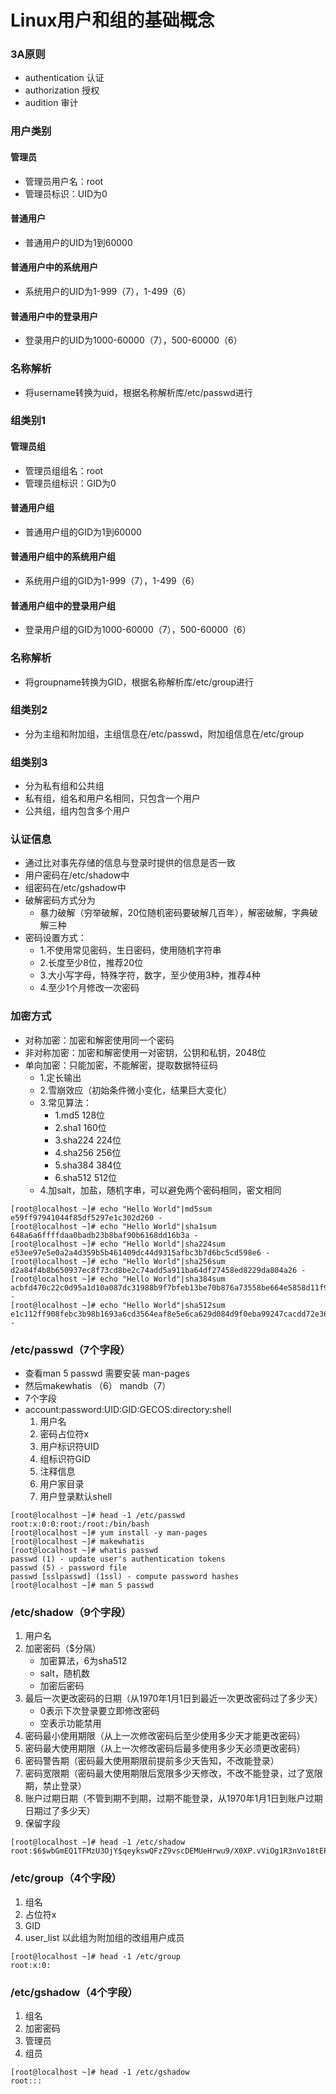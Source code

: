 # Linux用户和组的基础概念

### 3A原则

- authentication 认证
- authorization 授权
- audition 审计

### 用户类别

#### 管理员

- 管理员用户名：root
- 管理员标识：UID为0

#### 普通用户

- 普通用户的UID为1到60000

#### 普通用户中的系统用户

- 系统用户的UID为1-999（7），1-499（6）

#### 普通用户中的登录用户

- 登录用户的UID为1000-60000（7），500-60000（6）

### 名称解析

- 将username转换为uid，根据名称解析库/etc/passwd进行

### 组类别1

#### 管理员组

- 管理员组组名：root
- 管理员组标识：GID为0

#### 普通用户组

- 普通用户组的GID为1到60000

#### 普通用户组中的系统用户组

- 系统用户组的GID为1-999（7），1-499（6）

#### 普通用户组中的登录用户组

- 登录用户组的GID为1000-60000（7），500-60000（6）

### 名称解析

- 将groupname转换为GID，根据名称解析库/etc/group进行

### 组类别2

- 分为主组和附加组，主组信息在/etc/passwd，附加组信息在/etc/group

### 组类别3

- 分为私有组和公共组
- 私有组，组名和用户名相同，只包含一个用户
- 公共组，组内包含多个用户

### 认证信息

- 通过比对事先存储的信息与登录时提供的信息是否一致
- 用户密码在/etc/shadow中
- 组密码在/etc/gshadow中
- 破解密码方式分为
    - 暴力破解（穷举破解，20位随机密码要破解几百年），解密破解，字典破解三种
- 密码设置方式：
    - 1.不使用常见密码，生日密码，使用随机字符串
    - 2.长度至少8位，推荐20位
    - 3.大小写字母，特殊字符，数字，至少使用3种，推荐4种
    - 4.至少1个月修改一次密码

### 加密方式

- 对称加密：加密和解密使用同一个密码
- 非对称加密：加密和解密使用一对密钥，公钥和私钥，2048位
- 单向加密：只能加密，不能解密，提取数据特征码
    - 1.定长输出
    - 2.雪崩效应（初始条件微小变化，结果巨大变化）
    - 3.常见算法：
        - 1.md5 128位
        - 2.sha1 160位
        - 3.sha224 224位
        - 4.sha256 256位
        - 5.sha384 384位
        - 6.sha512 512位
    - 4.加salt，加盐，随机字串，可以避免两个密码相同，密文相同
    
```
[root@localhost ~]# echo "Hello World"|md5sum
e59ff97941044f85df5297e1c302d260 -
[root@localhost ~]# echo "Hello World"|sha1sum
648a6a6ffffdaa0badb23b8baf90b6168dd16b3a -
[root@localhost ~]# echo "Hello World"|sha224sum
e53ee97e5e0a2a4d359b5b461409dc44d9315afbc3b7d6bc5cd598e6 -
[root@localhost ~]# echo "Hello World"|sha256sum
d2a84f4b8b650937ec8f73cd8be2c74add5a911ba64df27458ed8229da804a26 -
[root@localhost ~]# echo "Hello World"|sha384sum
acbfd470c22c0d95a1d10a087dc31988b9f7bfeb13be70b876a73558be664e5858d11f9459923e6e5fd838cb5708b969 -
[root@localhost ~]# echo "Hello World"|sha512sum
e1c112ff908febc3b98b1693a6cd3564eaf8e5e6ca629d084d9f0eba99247cacdd72e369ff8941397c2807409ff66be64be908da17ad7b8a49a2a26c0e8086aa -
```

### /etc/passwd（7个字段）

- 查看man 5 passwd 需要安装 man-pages
- 然后makewhatis （6） mandb（7）
- 7个字段
- account:password:UID:GID:GECOS:directory:shell
    1. 用户名
    2. 密码占位符x
    3. 用户标识符UID
    4. 组标识符GID
    5. 注释信息
    6. 用户家目录
    7. 用户登录默认shell

```
[root@localhost ~]# head -1 /etc/passwd
root:x:0:0:root:/root:/bin/bash
[root@localhost ~]# yum install -y man-pages
[root@localhost ~]# makewhatis
[root@localhost ~]# whatis passwd
passwd (1) - update user's authentication tokens
passwd (5) - password file
passwd [sslpasswd] (1ssl) - compute password hashes
[root@localhost ~]# man 5 passwd
```

### /etc/shadow（9个字段）

1. 用户名
2. 加密密码（$分隔）
    + 加密算法，6为sha512
    + salt，随机数
    + 加密后密码
3. 最后一次更改密码的日期（从1970年1月1日到最近一次更改密码过了多少天）
    + 0表示下次登录要立即修改密码
    + 空表示功能禁用
4. 密码最小使用期限（从上一次修改密码后至少使用多少天才能更改密码）
5. 密码最大使用期限（从上一次修改密码后最多使用多少天必须更改密码）
6. 密码警告期（密码最大使用期限前提前多少天告知，不改能登录）
7. 密码宽限期（密码最大使用期限后宽限多少天修改，不改不能登录，过了宽限期，禁止登录）
8. 账户过期日期（不管到期不到期，过期不能登录，从1970年1月1日到账户过期日期过了多少天）
9. 保留字段

```
[root@localhost ~]# head -1 /etc/shadow
root:$6$wbGmEQ1TFMzU3OjY$qeykswQFzZ9vscDEMUeHrwu9/X0XP.vViOg1R3nVo18tEPvIZmbs0AUyakydXdJos7MP0leqmWcKQ1O66AaRQ/:17661:0:99999:7:::
```

### /etc/group（4个字段）

1. 组名
2. 占位符x
3. GID
4. user_list 以此组为附加组的改组用户成员

```
[root@localhost ~]# head -1 /etc/group
root:x:0:
```

### /etc/gshadow（4个字段）

1. 组名
2. 加密密码
3. 管理员
4. 组员

```
[root@localhost ~]# head -1 /etc/gshadow
root:::
```
